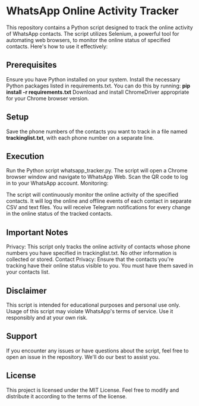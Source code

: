 <h1>WhatsApp Online Activity Tracker</h1>

This repository contains a Python script designed to track the online activity of WhatsApp contacts. The script utilizes Selenium, a powerful tool for automating web browsers, to monitor the online status of specified contacts. Here's how to use it effectively:


<h2>Prerequisites</h2>

Ensure you have Python installed on your system.
Install the necessary Python packages listed in requirements.txt. 
You can do this by running:
<b>pip install -r requirements.txt</b>
Download and install ChromeDriver appropriate for your Chrome browser version.
<h2>Setup</h2>

Save the phone numbers of the contacts you want to track in a file named <b>trackinglist.txt</b>, with each phone number on a separate line.
<h2>Execution</h2>

Run the Python script whatsapp_tracker.py.
The script will open a Chrome browser window and navigate to WhatsApp Web.
Scan the QR code to log in to your WhatsApp account.
Monitoring:

The script will continuously monitor the online activity of the specified contacts.
It will log the online and offline events of each contact in separate CSV and text files.
You will receive Telegram notifications for every change in the online status of the tracked contacts.
<h2>Important Notes</h2>
Privacy: This script only tracks the online activity of contacts whose phone numbers you have specified in trackinglist.txt. No other information is collected or stored.
Contact Privacy: Ensure that the contacts you're tracking have their online status visible to you. You must have them saved in your contacts list.


<h2>Disclaimer</h2>
This script is intended for educational purposes and personal use only. Usage of this script may violate WhatsApp's terms of service. Use it responsibly and at your own risk.

<h2>Support</h2>
If you encounter any issues or have questions about the script, feel free to open an issue in the repository. We'll do our best to assist you.

<h2>License</h2>
This project is licensed under the MIT License. Feel free to modify and distribute it according to the terms of the license.
